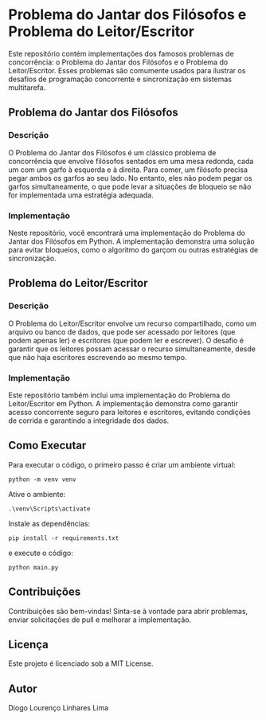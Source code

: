 
# Problema do Jantar dos Filósofos e Problema do Leitor/Escritor

Este repositório contém implementações dos famosos problemas de concorrência: o Problema do Jantar dos Filósofos e o Problema do Leitor/Escritor. Esses problemas são comumente usados para ilustrar os desafios de programação concorrente e sincronização em sistemas multitarefa.

## Problema do Jantar dos Filósofos

### Descrição
O Problema do Jantar dos Filósofos é um clássico problema de concorrência que envolve filósofos sentados em uma mesa redonda, cada um com um garfo à esquerda e à direita. Para comer, um filósofo precisa pegar ambos os garfos ao seu lado. No entanto, eles não podem pegar os garfos simultaneamente, o que pode levar a situações de bloqueio se não for implementada uma estratégia adequada.

### Implementação
Neste repositório, você encontrará uma implementação do Problema do Jantar dos Filósofos em Python. A implementação demonstra uma solução para evitar bloqueios, como o algoritmo do garçom ou outras estratégias de sincronização.

## Problema do Leitor/Escritor

### Descrição
O Problema do Leitor/Escritor envolve um recurso compartilhado, como um arquivo ou banco de dados, que pode ser acessado por leitores (que podem apenas ler) e escritores (que podem ler e escrever). O desafio é garantir que os leitores possam acessar o recurso simultaneamente, desde que não haja escritores escrevendo ao mesmo tempo.

### Implementação
Este repositório também inclui uma implementação do Problema do Leitor/Escritor em Python. A implementação demonstra como garantir acesso concorrente seguro para leitores e escritores, evitando condições de corrida e garantindo a integridade dos dados.

## Como Executar
Para executar o código, o primeiro passo é criar um ambiente virtual:

```python -m venv venv```

Ative o ambiente:

```.\venv\Scripts\activate```

Instale as dependências:

```pip install -r requirements.txt```

e execute o código:

```python main.py```

## Contribuições
Contribuições são bem-vindas! Sinta-se à vontade para abrir problemas, enviar solicitações de pull e melhorar a implementação.

## Licença
Este projeto é licenciado sob a MIT License.

## Autor
Diogo Lourenço Linhares Lima

